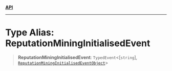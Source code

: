 [**API**](../../../README.md)

***

# Type Alias: ReputationMiningInitialisedEvent

> **ReputationMiningInitialisedEvent**: `TypedEvent`\<\[`string`\], [`ReputationMiningInitialisedEventObject`](../interfaces/ReputationMiningInitialisedEventObject.md)\>
